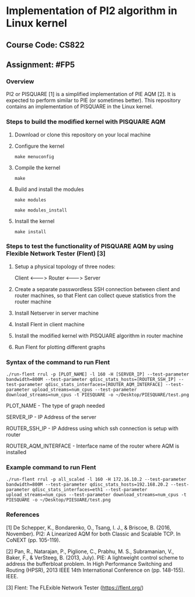 # Implementation of PI2 algorithm in Linux kernel

## Course Code: CS822

## Assignment: #FP5

### Overview
PI2 or PISQUARE [1] is a simplified implementation of PIE AQM [2]. It is expected to perform similar to PIE (or sometimes better). This repository contains an implementation of PISQUARE in the Linux kernel.

### Steps to build the modified kernel with PISQUARE AQM

1. Download or clone this repository on your local machine

2. Configure the kernel

   `make menuconfig`

3. Compile the kernel

   `make`

4. Build and install the modules

   `make modules`

   `make modules_install`

5. Install the kernel

   `make install`

### Steps to test the functionality of PISQUARE AQM by using Flexible Network Tester (Flent) [3]

   1. Setup a physical topology of three nodes:

      Client <---> Router <---> Server

   2. Create a separate passwordless SSH connection between client and router machines, so that Flent can collect queue statistics from the router machine

   3. Install Netserver in server machine

   4. Install Flent in client machine

   5. Install the modified kernel with PISQUARE algorithm in router machine

   6. Run Flent for plotting different graphs

### Syntax of the command to run Flent

`./run-flent rrul -p [PLOT_NAME] -l 160 -H [SERVER_IP] --test-parameter bandwidth=800M --test-parameter qdisc_stats_hosts=[ROUTER_SSH_IP] --test-parameter qdisc_stats_interfaces=[ROUTER_AQM_INTERFACE] --test-parameter upload_streams=num_cpus --test-parameter download_streams=num_cpus -t PIESQUARE -o ~/Desktop/PIESQUARE/test.png`

PLOT_NAME - The type of graph needed

SERVER_IP - IP Address of the server

ROUTER_SSH_IP - IP Address using which ssh connection is setup with router

ROUTER_AQM_INTERFACE - Interface name of the router where AQM is installed

### Example command to run Flent

`./run-flent rrul -p all_scaled -l 160 -H 172.16.10.2 --test-parameter bandwidth=800M --test-parameter qdisc_stats_hosts=192.168.20.2 --test-parameter qdisc_stats_interfaces=eth1 --test-parameter upload_streams=num_cpus --test-parameter download_streams=num_cpus -t PIESQUARE -o ~/Desktop/PIESUARE/test.png`

### References

[1] De Schepper, K., Bondarenko, O., Tsang, I. J., & Briscoe, B. (2016, November). PI2: A Linearized AQM for both Classic and Scalable TCP. In CoNEXT (pp. 105-119).

[2] Pan, R., Natarajan, P., Piglione, C., Prabhu, M. S., Subramanian, V., Baker, F., & VerSteeg, B. (2013, July). PIE: A lightweight control scheme to address the bufferbloat problem. In High Performance Switching and Routing (HPSR), 2013 IEEE 14th International Conference on (pp. 148-155). IEEE.

[3] Flent: The FLExible Network Tester (https://flent.org/)
